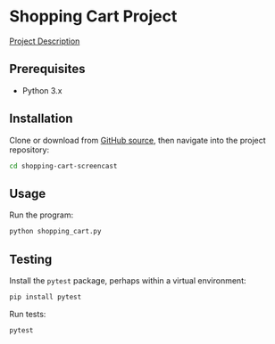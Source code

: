 # Shopping Cart Project

[Project Description](https://github.com/prof-rossetti/georgetown-opim-243-201901/blob/master/projects/shopping-cart.md#requirements)

## Prerequisites

  + Python 3.x

## Installation

Clone or download from [GitHub source](https://github.com/s2t2/shopping-cart-screencast), then navigate into the project repository:

```sh
cd shopping-cart-screencast
```

## Usage

Run the program:

```py
python shopping_cart.py
```

## Testing

Install the `pytest` package, perhaps within a virtual environment:

```sh
pip install pytest
```

Run tests:

```py
pytest
```
